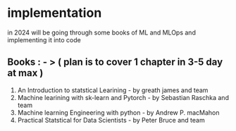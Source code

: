 # implementation

in 2024 will be going through some books of ML and MLOps and implementing it into code 

## Books : - > ( plan is to cover 1 chapter in 3-5 day at max )

 1. An Introduction to statstical Learining - by greath james and team
 2. Machine learining with sk-learn and Pytorch - by Sebastian Raschka and team
 3. Machine learning Engineering with python - by Andrew P. macMahon
 4. Practical Statstical for Data Scientists - by Peter Bruce and team
                       
